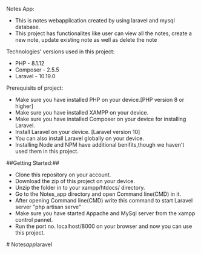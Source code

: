 Notes App:
- This is notes webapplication created by using laravel and mysql database.
- This project has functionalites like user can view all the notes, create a new note, update existing note as well as delete the note

Technologies' versions used in this project:
- PHP - 8.1.12
- Composer - 2.5.5
- Laravel - 10.19.0

Prerequisits of project:
- Make sure you have installed PHP on your device.[PHP version 8 or higher]
- Make sure you have installed XAMPP on your device.
- Make sure you have installed Composer on your device for installing Laravel.
- Install Laravel on your device. [Laravel version 10]
- You can also install Laravel globally on your device.
- Installing Node and NPM have additional benifits,though we haven't used them in this project.

##Getting Started:##
- Clone this repository on your account.
- Download the zip of this project on your device.
- Unzip the folder in to your xampp/htdocs/ directory.
- Go to the Notes_app directory and open Command line(CMD) in it.
- After opening Command line(CMD) write this command to start Laravel server "php artisan serve"
- Make sure you have started Appache and MySql server from the xampp control pannel.
- Run the port no. localhost/8000 on your browser and now you can use this project.



#   N o t e s _ a p p _ l a r a v e l 
 
 
